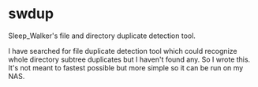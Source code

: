 # swdup
Sleep_Walker's file and directory duplicate detection tool.

I have searched for file duplicate detection tool which could
recognize whole directory subtree duplicates but I haven't found
any. So I wrote this. It's not meant to fastest possible but more
simple so it can be run on my NAS.

